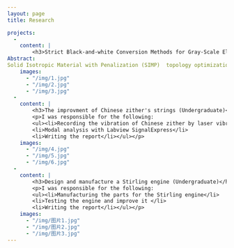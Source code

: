 ```yaml
---
layout: page
title: Research

projects: 
  - 
    content: |
        <h3>Strict Black-and-white Conversion Methods for Gray-Scale Elements in Topology Optimization of Heat Conduction Structures</h3>
Abstract:
Solid Isotropic Material with Penalization (SIMP)  topology optimization is a kind of structure optimization method. During the SIMP topology optimization, gray-scale elements exist, which bring uncertainties in de-scribing the boundary of topology optimized structures.And this problem is more serious in heat conduction structure topology optimization, because heat conduction topology optimized structure has many tree-like branches structures. When compared with beam topology optimized structure’s boundaries, heat conduction structure’s boundaries are more complex.To eliminate gray-scale elements in topology optimization, original topology optimization results are changed into strict discrete or black-and-white topology optimization results. We propose three new strict black-and-white conversion methods, Local Penalized Method, Suc-cessive Conversion Method and Automata Conversion Method, to eliminate gray-scale elements. Two typical numerical examples, which are the heat conduction topology optimization and the half MBB-beam optimization respectively, are used to illustrate the availability of the methods to elimi-nate gray-scale elements.
    images: 
      - "/img/1.jpg"
      - "/img/2.jpg"
      - "/img/3.jpg"
  - 
    content: |
        <h3>The improvment of Chinese zither's strings (Undergraduate)</h3>
        <p>I was responsible for the following:
        <ul><li>Recording the vibration of Chinese zither by laser vibrometer</li>
        <li>Modal analysis with Labview SignalExpress</li>
        <li>Writing the report</li></ul></p>
    images: 
      - "/img/4.jpg"
      - "/img/5.jpg"
      - "/img/6.jpg"
  - 
    content: |
        <h3>Design and manufacture a Stirling engine (Undergraduate)</h3>
        <p>I was responsible for the following:
        <ul><li>Manufacturing the parts for the Stirling engine</li>
        <li>Testing the engine and improve it </li>
        <li>Writing the report</li></ul></p>
    images: 
      - "/img/图片1.jpg"
      - "/img/图片2.jpg"
      - "/img/图片3.jpg"
---
```

